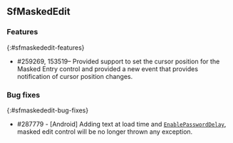 ## SfMaskedEdit

### Features
{:#sfmaskededit-features}

* \#259269, 153519– Provided support to set the cursor position for the Masked Entry control and provided a new event that provides notification of cursor position changes.

### Bug fixes
{:#sfmaskededit-bug-fixes}

* \#287779 - [Android] Adding text at load time and [`EnablePasswordDelay`](https://help.syncfusion.com/xamarin/masked-entry/show-password-character#password-delay), masked edit control will be no longer thrown any exception.
